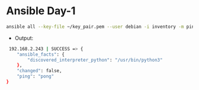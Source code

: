 # Ansible Day-1

```bash
ansible all --key-file ~/key_pair.pem --user debian -i inventory -m ping
```
+ Output:
```bash
 192.168.2.243 | SUCCESS => {
    "ansible_facts": {
        "discovered_interpreter_python": "/usr/bin/python3"
    },
    "changed": false,
    "ping": "pong"
}
```

